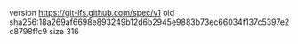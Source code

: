 version https://git-lfs.github.com/spec/v1
oid sha256:18a269af6698e893249b12d6b2945e9883b73ec66034f137c5397e2c8798ffc9
size 316

